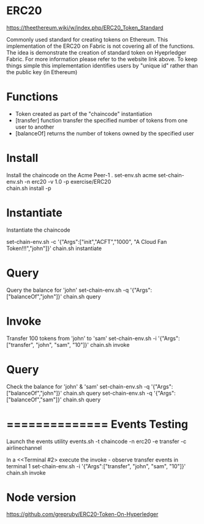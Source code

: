 ERC20 
=====
https://theethereum.wiki/w/index.php/ERC20_Token_Standard

Commonly used standard for creating tokens on Ethereum. This implementation of the ERC20 on Fabric is not covering all of the functions. The idea is demonstrate the creation of standard token on Hyeprledger Fabric. For more information please refer to the website link above. To keep things simple this implementation identifies users by "unique id" rather than the public key (in Ethereum)

Functions
=========
- Token created as part of the "chaincode" instantiation
- [transfer]    function transfer the specified number of tokens from one user to another
- [balanceOf]   returns the number of tokens owned by the specified user

Install
=======
Install the chaincode on the Acme Peer-1
  .    set-env.sh    acme
  set-chain-env.sh       -n erc20  -v 1.0   -p  exercise/ERC20   
  chain.sh install -p

Instantiate
===========
Instantiate the chaincode

 set-chain-env.sh        -c   '{"Args":["init","ACFT","1000", "A Cloud Fan Token!!!","john"]}'
 chain.sh  instantiate

Query
=====
Query the balance for 'john'
 set-chain-env.sh         -q   '{"Args":["balanceOf","john"]}'
 chain.sh query

Invoke
======
Transfer 100 tokens from 'john' to 'sam'
  set-chain-env.sh         -i   '{"Args":["transfer", "john", "sam", "10"]}'
  chain.sh  invoke

Query
=====
Check the balance for 'john' & 'sam'
 set-chain-env.sh         -q   '{"Args":["balanceOf","john"]}'
 chain.sh query
 set-chain-env.sh         -q   '{"Args":["balanceOf","sam"]}'
 chain.sh query

==============
Events Testing
==============
Launch the events utility
 events.sh -t chaincode -n erc20 -e transfer -c airlinechannel 

In a <<Terminal #2> execute the invoke - observe transfer events in terminal 1
  set-chain-env.sh         -i   '{"Args":["transfer", "john", "sam", "10"]}'
  chain.sh invoke


Node version
============
https://github.com/grepruby/ERC20-Token-On-Hyperledger
